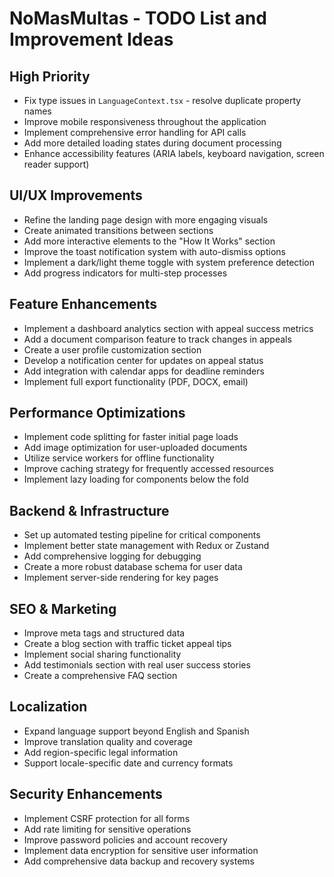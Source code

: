 # NoMasMultas - TODO List and Improvement Ideas

## High Priority
- Fix type issues in `LanguageContext.tsx` - resolve duplicate property names
- Improve mobile responsiveness throughout the application
- Implement comprehensive error handling for API calls
- Add more detailed loading states during document processing
- Enhance accessibility features (ARIA labels, keyboard navigation, screen reader support)

## UI/UX Improvements
- Refine the landing page design with more engaging visuals
- Create animated transitions between sections
- Add more interactive elements to the "How It Works" section
- Improve the toast notification system with auto-dismiss options
- Implement a dark/light theme toggle with system preference detection
- Add progress indicators for multi-step processes

## Feature Enhancements
- Implement a dashboard analytics section with appeal success metrics
- Add a document comparison feature to track changes in appeals
- Create a user profile customization section
- Develop a notification center for updates on appeal status
- Add integration with calendar apps for deadline reminders
- Implement full export functionality (PDF, DOCX, email)

## Performance Optimizations
- Implement code splitting for faster initial page loads
- Add image optimization for user-uploaded documents
- Utilize service workers for offline functionality
- Improve caching strategy for frequently accessed resources
- Implement lazy loading for components below the fold

## Backend & Infrastructure
- Set up automated testing pipeline for critical components
- Implement better state management with Redux or Zustand
- Add comprehensive logging for debugging
- Create a more robust database schema for user data
- Implement server-side rendering for key pages

## SEO & Marketing
- Improve meta tags and structured data
- Create a blog section with traffic ticket appeal tips
- Implement social sharing functionality
- Add testimonials section with real user success stories
- Create a comprehensive FAQ section

## Localization
- Expand language support beyond English and Spanish
- Improve translation quality and coverage
- Add region-specific legal information
- Support locale-specific date and currency formats

## Security Enhancements
- Implement CSRF protection for all forms
- Add rate limiting for sensitive operations
- Improve password policies and account recovery
- Implement data encryption for sensitive user information
- Add comprehensive data backup and recovery systems 